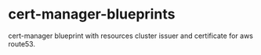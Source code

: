 # cert-manager-blueprints
cert-manager blueprint with resources cluster issuer and certificate for aws route53.
